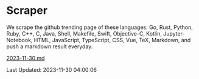 # Scraper

We scrape the github trending page of these languages: Go, Rust, Python, Ruby, C++, C, Java, Shell, Makefile, Swift, Objective-C, Kotlin, Jupyter-Notebook, HTML, JavaScript, TypeScript, CSS, Vue, TeX, Markdown, and push a markdown result everyday.

[2023-11-30.md](https://github.com/yangwenmai/github-trending-backup/blob/master/2023-11-30.md)

Last Updated: 2023-11-30 04:00:06